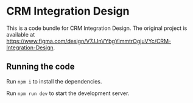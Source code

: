 
  # CRM Integration Design

  This is a code bundle for CRM Integration Design. The original project is available at https://www.figma.com/design/V7JJnVYbgYimmtrOgjuVYc/CRM-Integration-Design.

  ## Running the code

  Run `npm i` to install the dependencies.

  Run `npm run dev` to start the development server.
  
